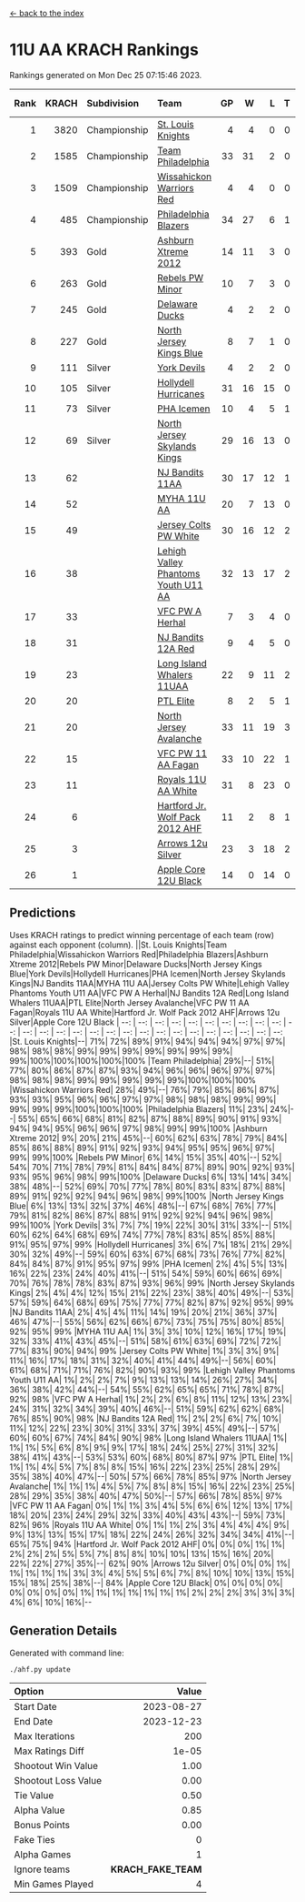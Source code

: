 [<- back to the index](readme.md)
# 11U AA KRACH Rankings
Rankings generated on Mon Dec 25 07:15:46 2023.

Rank|KRACH|Subdivision|Team|GP|W|L|T|OTW|OTL|SoS|Exp Wins|Win Diff
---:|---:|:---|:---|---:|---:|---:|---:|---:|---:|---:|---:|---:
1|3820|Championship|[St. Louis Knights](https://gamesheetstats.com/seasons/3659/teams/143319/schedule)|4|4|0|0|0|0|127|4.8|-0.0
2|1585|Championship|[Team Philadelphia](https://gamesheetstats.com/seasons/3659/teams/140788/schedule)|33|31|2|0|1|0|119|31.9|0.0
3|1509|Championship|[Wissahickon Warriors Red](https://gamesheetstats.com/seasons/3659/teams/140468/schedule)|4|4|0|0|1|0|48|4.8|-0.0
4|485|Championship|[Philadelphia Blazers](https://gamesheetstats.com/seasons/3659/teams/140785/schedule)|34|27|6|1|0|1|309|28.3|-0.0
5|393|Gold|[Ashburn Xtreme 2012](https://gamesheetstats.com/seasons/3659/teams/140775/schedule)|14|11|3|0|1|0|274|11.9|0.0
6|263|Gold|[Rebels PW Minor](https://gamesheetstats.com/seasons/3659/teams/140786/schedule)|10|7|3|0|0|0|262|7.9|0.0
7|245|Gold|[Delaware Ducks](https://gamesheetstats.com/seasons/3659/teams/140453/schedule)|4|2|2|0|0|0|457|2.9|0.0
8|227|Gold|[North Jersey Kings Blue](https://gamesheetstats.com/seasons/3659/teams/140459/schedule)|8|7|1|0|0|0|35|7.9|0.0
9|111|Silver|[York Devils](https://gamesheetstats.com/seasons/3659/teams/140469/schedule)|4|2|2|0|1|0|641|2.9|0.0
10|105|Silver|[Hollydell Hurricanes](https://gamesheetstats.com/seasons/3659/teams/140777/schedule)|31|16|15|0|1|2|463|16.9|0.0
11|73|Silver|[PHA Icemen](https://gamesheetstats.com/seasons/3659/teams/143313/schedule)|10|4|5|1|1|0|261|5.4|0.0
12|69|Silver|[North Jersey Skylands Kings](https://gamesheetstats.com/seasons/3659/teams/140784/schedule)|29|16|13|0|2|2|192|16.9|0.0
13|62||[NJ Bandits 11AA](https://gamesheetstats.com/seasons/3659/teams/140782/schedule)|30|17|12|1|0|2|137|18.4|0.0
14|52||[MYHA 11U AA](https://gamesheetstats.com/seasons/3659/teams/140781/schedule)|20|7|13|0|0|0|378|7.9|0.0
15|49||[Jersey Colts PW White](https://gamesheetstats.com/seasons/3659/teams/140778/schedule)|30|16|12|2|2|0|111|17.9|0.0
16|38||[Lehigh Valley Phantoms Youth U11 AA](https://gamesheetstats.com/seasons/3659/teams/140779/schedule)|32|13|17|2|1|1|314|14.9|0.0
17|33||[VFC PW A Herhal](https://gamesheetstats.com/seasons/3659/teams/140467/schedule)|7|3|4|0|1|1|100|3.9|0.0
18|31||[NJ Bandits 12A Red](https://gamesheetstats.com/seasons/3659/teams/140458/schedule)|9|4|5|0|0|0|40|4.9|0.0
19|23||[Long Island Whalers 11UAA](https://gamesheetstats.com/seasons/3659/teams/140780/schedule)|22|9|11|2|0|1|65|10.9|0.0
20|20||[PTL Elite](https://gamesheetstats.com/seasons/3659/teams/140462/schedule)|8|2|5|1|0|0|45|3.4|0.0
21|20||[North Jersey Avalanche](https://gamesheetstats.com/seasons/3659/teams/140783/schedule)|33|11|19|3|1|4|158|13.4|0.0
22|15||[VFC PW 11 AA Fagan](https://gamesheetstats.com/seasons/3659/teams/140789/schedule)|33|10|22|1|3|1|292|11.4|0.0
23|11||[Royals 11U AA White](https://gamesheetstats.com/seasons/3659/teams/140787/schedule)|31|8|23|0|1|0|294|8.9|0.0
24|6||[Hartford Jr. Wolf Pack 2012 AHF](https://gamesheetstats.com/seasons/3659/teams/140776/schedule)|11|2|8|1|0|0|36|3.4|0.0
25|3||[Arrows 12u Silver](https://gamesheetstats.com/seasons/3659/teams/140774/schedule)|23|3|18|2|0|1|59|4.9|0.0
26|1||[Apple Core 12U Black](https://gamesheetstats.com/seasons/3659/teams/140773/schedule)|14|0|14|0|0|0|325|0.9|0.0

## Predictions
Uses KRACH ratings to predict winning percentage of each team (row) against each opponent (column).
||St. Louis Knights|Team Philadelphia|Wissahickon Warriors Red|Philadelphia Blazers|Ashburn Xtreme 2012|Rebels PW Minor|Delaware Ducks|North Jersey Kings Blue|York Devils|Hollydell Hurricanes|PHA Icemen|North Jersey Skylands Kings|NJ Bandits 11AA|MYHA 11U AA|Jersey Colts PW White|Lehigh Valley Phantoms Youth U11 AA|VFC PW A Herhal|NJ Bandits 12A Red|Long Island Whalers 11UAA|PTL Elite|North Jersey Avalanche|VFC PW 11 AA Fagan|Royals 11U AA White|Hartford Jr. Wolf Pack 2012 AHF|Arrows 12u Silver|Apple Core 12U Black
| --: | --: | --: | --: | --: | --: | --: | --: | --: | --: | --: | --: | --: | --: | --: | --: | --: | --: | --: | --: | --: | --: | --: | --: | --: | --: | --: 
|St. Louis Knights|--| 71%| 72%| 89%| 91%| 94%| 94%| 94%| 97%| 97%| 98%| 98%| 98%| 99%| 99%| 99%| 99%| 99%| 99%| 99%| 99%|100%|100%|100%|100%|100%
|Team Philadelphia| 29%|--| 51%| 77%| 80%| 86%| 87%| 87%| 93%| 94%| 96%| 96%| 96%| 97%| 97%| 98%| 98%| 98%| 99%| 99%| 99%| 99%| 99%|100%|100%|100%
|Wissahickon Warriors Red| 28%| 49%|--| 76%| 79%| 85%| 86%| 87%| 93%| 93%| 95%| 96%| 96%| 97%| 97%| 98%| 98%| 98%| 99%| 99%| 99%| 99%| 99%|100%|100%|100%
|Philadelphia Blazers| 11%| 23%| 24%|--| 55%| 65%| 66%| 68%| 81%| 82%| 87%| 88%| 89%| 90%| 91%| 93%| 94%| 94%| 95%| 96%| 96%| 97%| 98%| 99%| 99%|100%
|Ashburn Xtreme 2012|  9%| 20%| 21%| 45%|--| 60%| 62%| 63%| 78%| 79%| 84%| 85%| 86%| 88%| 89%| 91%| 92%| 93%| 94%| 95%| 95%| 96%| 97%| 99%| 99%|100%
|Rebels PW Minor|  6%| 14%| 15%| 35%| 40%|--| 52%| 54%| 70%| 71%| 78%| 79%| 81%| 84%| 84%| 87%| 89%| 90%| 92%| 93%| 93%| 95%| 96%| 98%| 99%|100%
|Delaware Ducks|  6%| 13%| 14%| 34%| 38%| 48%|--| 52%| 69%| 70%| 77%| 78%| 80%| 83%| 83%| 87%| 88%| 89%| 91%| 92%| 92%| 94%| 96%| 98%| 99%|100%
|North Jersey Kings Blue|  6%| 13%| 13%| 32%| 37%| 46%| 48%|--| 67%| 68%| 76%| 77%| 79%| 81%| 82%| 86%| 87%| 88%| 91%| 92%| 92%| 94%| 96%| 98%| 99%|100%
|York Devils|  3%|  7%|  7%| 19%| 22%| 30%| 31%| 33%|--| 51%| 60%| 62%| 64%| 68%| 69%| 74%| 77%| 78%| 83%| 85%| 85%| 88%| 91%| 95%| 97%| 99%
|Hollydell Hurricanes|  3%|  6%|  7%| 18%| 21%| 29%| 30%| 32%| 49%|--| 59%| 60%| 63%| 67%| 68%| 73%| 76%| 77%| 82%| 84%| 84%| 87%| 91%| 95%| 97%| 99%
|PHA Icemen|  2%|  4%|  5%| 13%| 16%| 22%| 23%| 24%| 40%| 41%|--| 51%| 54%| 59%| 60%| 66%| 69%| 70%| 76%| 78%| 78%| 83%| 87%| 93%| 96%| 99%
|North Jersey Skylands Kings|  2%|  4%|  4%| 12%| 15%| 21%| 22%| 23%| 38%| 40%| 49%|--| 53%| 57%| 59%| 64%| 68%| 69%| 75%| 77%| 77%| 82%| 87%| 92%| 95%| 99%
|NJ Bandits 11AA|  2%|  4%|  4%| 11%| 14%| 19%| 20%| 21%| 36%| 37%| 46%| 47%|--| 55%| 56%| 62%| 66%| 67%| 73%| 75%| 75%| 80%| 85%| 92%| 95%| 99%
|MYHA 11U AA|  1%|  3%|  3%| 10%| 12%| 16%| 17%| 19%| 32%| 33%| 41%| 43%| 45%|--| 51%| 58%| 61%| 63%| 69%| 72%| 72%| 77%| 83%| 90%| 94%| 99%
|Jersey Colts PW White|  1%|  3%|  3%|  9%| 11%| 16%| 17%| 18%| 31%| 32%| 40%| 41%| 44%| 49%|--| 56%| 60%| 61%| 68%| 71%| 71%| 76%| 82%| 90%| 93%| 99%
|Lehigh Valley Phantoms Youth U11 AA|  1%|  2%|  2%|  7%|  9%| 13%| 13%| 14%| 26%| 27%| 34%| 36%| 38%| 42%| 44%|--| 54%| 55%| 62%| 65%| 65%| 71%| 78%| 87%| 92%| 98%
|VFC PW A Herhal|  1%|  2%|  2%|  6%|  8%| 11%| 12%| 13%| 23%| 24%| 31%| 32%| 34%| 39%| 40%| 46%|--| 51%| 59%| 62%| 62%| 68%| 76%| 85%| 90%| 98%
|NJ Bandits 12A Red|  1%|  2%|  2%|  6%|  7%| 10%| 11%| 12%| 22%| 23%| 30%| 31%| 33%| 37%| 39%| 45%| 49%|--| 57%| 60%| 60%| 67%| 74%| 84%| 90%| 98%
|Long Island Whalers 11UAA|  1%|  1%|  1%|  5%|  6%|  8%|  9%|  9%| 17%| 18%| 24%| 25%| 27%| 31%| 32%| 38%| 41%| 43%|--| 53%| 53%| 60%| 68%| 80%| 87%| 97%
|PTL Elite|  1%|  1%|  1%|  4%|  5%|  7%|  8%|  8%| 15%| 16%| 22%| 23%| 25%| 28%| 29%| 35%| 38%| 40%| 47%|--| 50%| 57%| 66%| 78%| 85%| 97%
|North Jersey Avalanche|  1%|  1%|  1%|  4%|  5%|  7%|  8%|  8%| 15%| 16%| 22%| 23%| 25%| 28%| 29%| 35%| 38%| 40%| 47%| 50%|--| 57%| 66%| 78%| 85%| 97%
|VFC PW 11 AA Fagan|  0%|  1%|  1%|  3%|  4%|  5%|  6%|  6%| 12%| 13%| 17%| 18%| 20%| 23%| 24%| 29%| 32%| 33%| 40%| 43%| 43%|--| 59%| 73%| 82%| 96%
|Royals 11U AA White|  0%|  1%|  1%|  2%|  3%|  4%|  4%|  4%|  9%|  9%| 13%| 13%| 15%| 17%| 18%| 22%| 24%| 26%| 32%| 34%| 34%| 41%|--| 65%| 75%| 94%
|Hartford Jr. Wolf Pack 2012 AHF|  0%|  0%|  0%|  1%|  1%|  2%|  2%|  2%|  5%|  5%|  7%|  8%|  8%| 10%| 10%| 13%| 15%| 16%| 20%| 22%| 22%| 27%| 35%|--| 62%| 90%
|Arrows 12u Silver|  0%|  0%|  0%|  1%|  1%|  1%|  1%|  1%|  3%|  3%|  4%|  5%|  5%|  6%|  7%|  8%| 10%| 10%| 13%| 15%| 15%| 18%| 25%| 38%|--| 84%
|Apple Core 12U Black|  0%|  0%|  0%|  0%|  0%|  0%|  0%|  0%|  1%|  1%|  1%|  1%|  1%|  1%|  1%|  2%|  2%|  2%|  3%|  3%|  3%|  4%|  6%| 10%| 16%|--

## Generation Details

Generated with command line:
```
./ahf.py update
```

| Option | Value |
| :----- | ----: |
| Start Date | 2023-08-27 |
| End Date | 2023-12-23 |
| Max Iterations | 200 |
| Max Ratings Diff | 1e-05 |
| Shootout Win Value | 1.00 |
| Shootout Loss Value | 0.00 |
| Tie Value | 0.50 |
| Alpha Value | 0.85 |
| Bonus Points | 0.00 |
| Fake Ties | 0 |
| Alpha Games | 1 |
| Ignore teams | __KRACH_FAKE_TEAM__ |
| Min Games Played | 4 |


